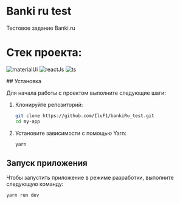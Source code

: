 # Banki ru test
Тестовое задание Banki.ru 

# Стек проекта:
<p>
    <img src = "https://img.shields.io/badge/MUI-%230081CB.svg?style=for-the-badge&logo=mui&logoColor=white" alt="materialUi"/>
    <img src = "https://img.shields.io/badge/react-%2320232a.svg?style=for-the-badge&logo=react&logoColor=%2361DAFB" alt="reactJs"/>
    <img src = "https://img.shields.io/badge/typescript-%23007ACC.svg?style=for-the-badge&logo=typescript&logoColor=white" alt="ts"/>


</p>
## Установка

Для начала работы с проектом выполните следующие шаги:

1. Клонируйте репозиторий:
    ```sh
    git clone https://github.com/IluF1/bankiRu_test.git
    cd my-app
    ```

2. Установите зависимости с помощью Yarn:
    ```sh
    yarn
    ```

## Запуск приложения

Чтобы запустить приложение в режиме разработки, выполните следующую команду:

```sh
yarn run dev
